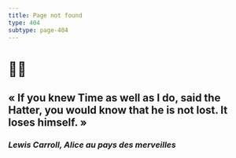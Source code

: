 ```yaml
---
title: Page not found
type: 404
subtype: page-404
---
```

# 🐰⏰
## «  If you knew Time as well as I do, said the Hatter, you would know that he is not lost. It loses himself. »
### *Lewis Carroll, Alice au pays des merveilles*
